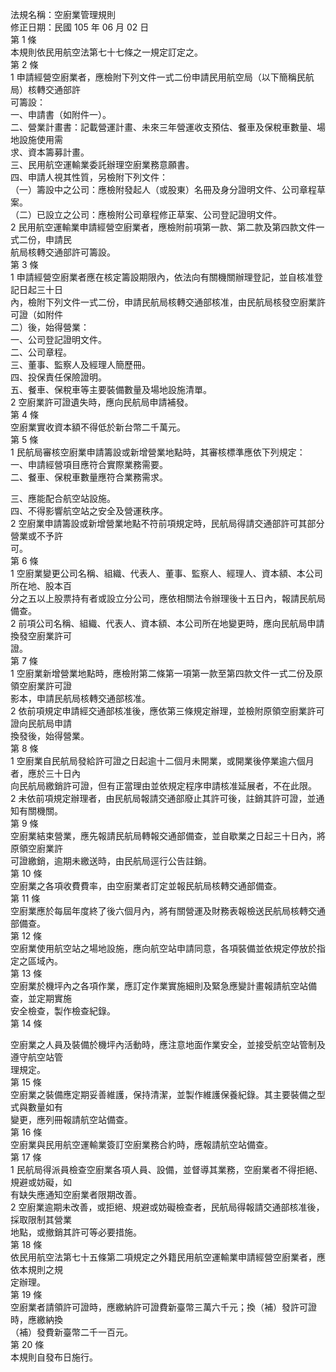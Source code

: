 法規名稱：空廚業管理規則  
修正日期：民國 105 年 06 月 02 日  
第 1 條  
本規則依民用航空法第七十七條之一規定訂定之。  
第 2 條  
1 申請經營空廚業者，應檢附下列文件一式二份申請民用航空局（以下簡稱民航局）核轉交通部許  
可籌設：  
一、申請書（如附件一）。  
二、營業計畫書：記載營運計畫、未來三年營運收支預估、餐車及保稅車數量、場地設施使用需  
求、資本籌募計畫。  
三、民用航空運輸業委託辦理空廚業務意願書。  
四、申請人視其性質，另檢附下列文件：  
（一）籌設中之公司：應檢附發起人（或股東）名冊及身分證明文件、公司章程草案。  
（二）已設立之公司：應檢附公司章程修正草案、公司登記證明文件。  
2 民用航空運輸業申請經營空廚業者，應檢附前項第一款、第二款及第四款文件一式二份，申請民  
航局核轉交通部許可籌設。  
第 3 條  
1 申請經營空廚業者應在核定籌設期限內，依法向有關機關辦理登記，並自核准登記日起三十日  
內，檢附下列文件一式二份，申請民航局核轉交通部核准，由民航局核發空廚業許可證（如附件  
二）後，始得營業：  
一、公司登記證明文件。  
二、公司章程。  
三、董事、監察人及經理人簡歷冊。  
四、投保責任保險證明。  
五、餐車、保稅車等主要裝備數量及場地設施清單。  
2 空廚業許可證遺失時，應向民航局申請補發。  
第 4 條  
空廚業實收資本額不得低於新台幣二千萬元。  
第 5 條  
1 民航局審核空廚業申請籌設或新增營業地點時，其審核標準應依下列規定：  
一、申請經營項目應符合實際業務需要。  
二、餐車、保稅車數量應符合業務需求。  


三、應能配合航空站設施。  
四、不得影響航空站之安全及營運秩序。  
2 空廚業申請籌設或新增營業地點不符前項規定時，民航局得請交通部許可其部分營業或不予許  
可。  
第 6 條  
1 空廚業變更公司名稱、組織、代表人、董事、監察人、經理人、資本額、本公司所在地、股本百  
分之五以上股票持有者或設立分公司，應依相關法令辦理後十五日內，報請民航局備查。  
2 前項公司名稱、組織、代表人、資本額、本公司所在地變更時，應向民航局申請換發空廚業許可  
證。  
第 7 條  
1 空廚業新增營業地點時，應檢附第二條第一項第一款至第四款文件一式二份及原領空廚業許可證  
影本，申請民航局核轉交通部核准。  
2 依前項規定申請經交通部核准後，應依第三條規定辦理，並檢附原領空廚業許可證向民航局申請  
換發後，始得營業。  
第 8 條  
1 空廚業自民航局發給許可證之日起逾十二個月未開業，或開業後停業逾六個月者，應於三十日內  
向民航局繳銷許可證，但有正當理由並依規定程序申請核准延展者，不在此限。  
2 未依前項規定辦理者，由民航局報請交通部廢止其許可後，註銷其許可證，並通知有關機關。  
第 9 條  
空廚業結束營業，應先報請民航局轉報交通部備查，並自歇業之日起三十日內，將原領空廚業許  
可證繳銷，逾期未繳送時，由民航局逕行公告註銷。  
第 10 條  
空廚業之各項收費費率，由空廚業者訂定並報民航局核轉交通部備查。  
第 11 條  
空廚業應於每屆年度終了後六個月內，將有關營運及財務表報檢送民航局核轉交通部備查。  
第 12 條  
空廚業使用航空站之場地設施，應向航空站申請同意，各項裝備並依規定停放於指定之區域內。  
第 13 條  
空廚業於機坪內之各項作業，應訂定作業實施細則及緊急應變計畫報請航空站備查，並定期實施  
安全檢查，製作檢查紀錄。  
第 14 條  


空廚業之人員及裝備於機坪內活動時，應注意地面作業安全，並接受航空站管制及遵守航空站管  
理規定。  
第 15 條  
空廚業之裝備應定期妥善維護，保持清潔，並製作維護保養紀錄。其主要裝備之型式與數量如有  
變更，應列冊報請航空站備查。  
第 16 條  
空廚業與民用航空運輸業簽訂空廚業務合約時，應報請航空站備查。  
第 17 條  
1 民航局得派員檢查空廚業各項人員、設備，並督導其業務，空廚業者不得拒絕、規避或妨礙，如  
有缺失應通知空廚業者限期改善。  
2 空廚業逾期未改善，或拒絕、規避或妨礙檢查者，民航局得報請交通部核准後，採取限制其營業  
地點，或撤銷其許可等必要措施。  
第 18 條  
依民用航空法第七十五條第二項規定之外籍民用航空運輸業申請經營空廚業者，應依本規則之規  
定辦理。  
第 19 條  
空廚業者請領許可證時，應繳納許可證費新臺幣三萬六千元；換（補）發許可證時，應繳納換  
（補）發費新臺幣二千一百元。  
第 20 條  
本規則自發布日施行。  


